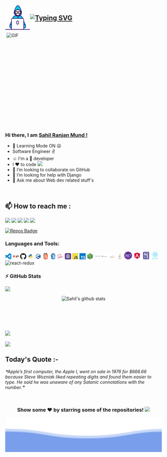 <img align="left" width="80" height="80"  src="https://github.com/AkashSingh3031/AkashSingh3031/blob/main/images/Developer.gif">

## [![Typing SVG](https://readme-typing-svg.demolab.com?font=Fira+Code&weight=700&size=22&pause=1000&color=EE25F7&width=435&lines=Welcome+to+My+Github)](https://git.io/typing-svg)

<br>
<img align="right" alt="GIF" src="https://github.com/abhisheknaiidu/abhisheknaiidu/blob/master/code.gif?raw=true" width="500" height="320" />

### Hi there, I am [Sahil Ranjan Mund !]() 
<!-- <img src="https://media.giphy.com/media/hvRJCLFzcasrR4ia7z/giphy.gif"> -->

- 🌱 Learning Mode ON :stuck_out_tongue_winking_eye: 
-  Software Engineer   :v:
- :relaxed: I'm a 🚀 developer 
- I ❤️ to code <img src="https://media.giphy.com/media/WUlplcMpOCEmTGBtBW/giphy.gif" width="30"/>
- 👯 I’m looking to collaborate on GitHub
- 🤔 I’m looking for help with Django
- 💬 Ask me about Web dev related stuff's

<br>

## :mailbox: How to reach me : 

[<img src="https://img.icons8.com/bubbles/50/000000/gmail.png"/>](mailto:msahilranjan@gmail.com)
[<img target="_blank" src="https://img.icons8.com/bubbles/50/000000/linkedin.png"/>](https://www.linkedin.com/in/sahil-ranjan-mund-975997196/)
[<img target="_blank" src="https://img.icons8.com/bubbles/50/000000/github.png">](https://www.github.com/SahilMund/)
[<img target="_blank" src="https://img.icons8.com/bubbles/50/000000/twitter.png"/>](https://twitter.com/sahil_mund/)
[<img target="_blank" src="https://img.icons8.com/bubbles/50/000000/instagram-new.png"/>](https://www.instagram.com/_sahil_ranjan_/)

[![Repos Badge](https://badges.pufler.dev/repos/SahilMund?logo=github)](https://github.com/SahilMund?tab=repositories)

### Languages and Tools: 
<code><img height="20" src="https://raw.githubusercontent.com/github/explore/80688e429a7d4ef2fca1e82350fe8e3517d3494d/topics/visual-studio-code/visual-studio-code.png"></code>
<code><img height="20" src="https://raw.githubusercontent.com/github/explore/80688e429a7d4ef2fca1e82350fe8e3517d3494d/topics/git/git.png"></code>
<code><img height="20" src="https://raw.githubusercontent.com/github/explore/78df643247d429f6cc873026c0622819ad797942/topics/github/github.png"></code>
<code><img height="20" src="https://raw.githubusercontent.com/github/explore/80688e429a7d4ef2fca1e82350fe8e3517d3494d/topics/python/python.png"></code>
<code><img height="20" src="https://raw.githubusercontent.com/github/explore/80688e429a7d4ef2fca1e82350fe8e3517d3494d/topics/c/c.png"></code>
<code><img height="20" src="https://raw.githubusercontent.com/github/explore/80688e429a7d4ef2fca1e82350fe8e3517d3494d/topics/html/html.png"></code>
<code><img height="20" src="https://raw.githubusercontent.com/github/explore/80688e429a7d4ef2fca1e82350fe8e3517d3494d/topics/css/css.png"></code>
<code><img height="20" src="https://raw.githubusercontent.com/github/explore/80688e429a7d4ef2fca1e82350fe8e3517d3494d/topics/sass/sass.png"></code>
<code><img height="20" src="https://raw.githubusercontent.com/github/explore/80688e429a7d4ef2fca1e82350fe8e3517d3494d/topics/bootstrap/bootstrap.png"></code>
<code><img height="20" src="https://raw.githubusercontent.com/github/explore/80688e429a7d4ef2fca1e82350fe8e3517d3494d/topics/javascript/javascript.png"></code>
<code><img height="20" src="https://raw.githubusercontent.com/github/explore/80688e429a7d4ef2fca1e82350fe8e3517d3494d/topics/typescript/typescript.png"></code>
<code><img height="20" src="https://raw.githubusercontent.com/github/explore/80688e429a7d4ef2fca1e82350fe8e3517d3494d/topics/nodejs/nodejs.png"></code> 
<code><img height="20" src="https://raw.githubusercontent.com/github/explore/80688e429a7d4ef2fca1e82350fe8e3517d3494d/topics/express/express.png"></code>
<code><img height="20" src="https://raw.githubusercontent.com/github/explore/80688e429a7d4ef2fca1e82350fe8e3517d3494d/topics/mongodb/mongodb.png"></code>
<code><img height="20" src="https://raw.githubusercontent.com/github/explore/80688e429a7d4ef2fca1e82350fe8e3517d3494d/topics/mysql/mysql.png"></code>
<code><img height="20" src="https://raw.githubusercontent.com/github/explore/80688e429a7d4ef2fca1e82350fe8e3517d3494d/topics/java/java.png"></code>
<code><img  src="https://raw.githubusercontent.com/github/explore/80688e429a7d4ef2fca1e82350fe8e3517d3494d/topics/dotnet/dotnet.png" width="25" height="25"></code>
<code><img  src="https://raw.githubusercontent.com/github/explore/80688e429a7d4ef2fca1e82350fe8e3517d3494d/topics/angular/angular.png" width="25" height="25"></code>
<code><img src="https://raw.githubusercontent.com/devicons/devicon/master/icons/heroku/heroku-plain.svg" alt="heroku" width="25" height="25" /></code>
<code><img src="https://raw.githubusercontent.com/devicons/devicon/master/icons/react/react-original-wordmark.svg" alt="react" width="25" height="25" /></code>
<img src="https://raw.githubusercontent.com/reduxjs/redux/master/logo/logo.png" alt="react-redux" width="25" height="25" />

### :zap: GitHub Stats
<div>
<a href="https://github.com/SahilMund">
 <img align="left" src="https://github-readme-stats.vercel.app/api/top-langs/?username=SahilMund&theme=light&langs_count=5" />
</a>
<br>

<div align="center">
 
![Sahil's github stats](https://github-readme-stats.vercel.app/api?username=SahilMund&show_icons=true&theme=tokyonight)
 
</div>
<br>
</br>
</div>

<p align="center">&nbsp;

<img align="center" width="80%" src="https://github-readme-streak-stats.herokuapp.com/?user=SahilMund&theme=radical&custom_title=streak-stats&hide_border=true&layout=compact" /><br><br>
  <img align="center" width="80%" src="https://github-profile-summary-cards.vercel.app/api/cards/profile-details?username=SahilMund&theme=dracula" />
</p>

## Today's Quote :-

<!--STARTS_HERE_QUOTE_README-->
<i>❝Apple’s first computer, the Apple I, went on sale in 1976 for $666.66 because Steve Wozniak liked repeating digits and found them easier to type. He said he was unaware of any Satanic connotations with the number.❞</i>
<!--ENDS_HERE_QUOTE_README-->

<div align="center">
 <br>
  
### Show some ❤️ by starring some of the repositories! <img src="https://media.giphy.com/media/LnQjpWaON8nhr21vNW/giphy.gif" width="60"> 
</div>

<img height="100%" alt="Bottom" width="100%" src="https://github.com/AkashSingh3031/AkashSingh3031/blob/main/images/bottom_header.svg"/>
